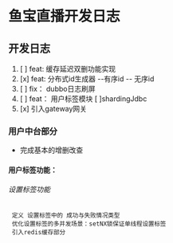 # 鱼宝直播开发日志 
## 开发日志
1. [ ] feat: 缓存延迟双删功能实现
2. [x] feat: 分布式id生成器 --有序id  -- 无序id
3. [ ] fix： dubbo日志刷屏
4. [ ] feat： 用户标签模块  [ ]shardingJdbc 
5. [x] 引入gateway网关

### 用户中台部分
- 完成基本的增删改查

#### 用户标签功能： 
   
   
###### 设置标签功能
     定义 设置标签中的 成功与失败情况类型
     优化设置标签的多并发场景：setNX锁保证单线程设置标签
     引入redis缓存部分


